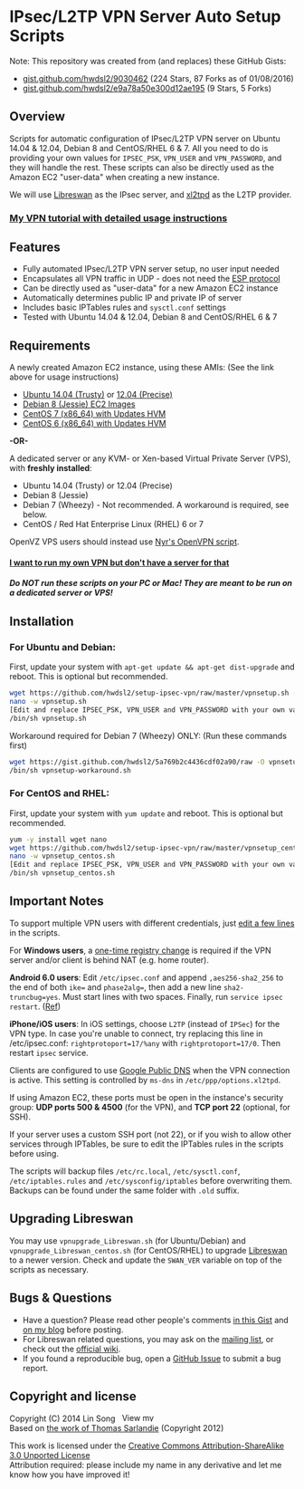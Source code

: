# IPsec/L2TP VPN Server Auto Setup Scripts

Note: This repository was created from (and replaces) these GitHub Gists:
- <a href="https://gist.github.com/hwdsl2/9030462/2aaaf443855de0275dad8a4e45bea523b5b0f966" target="_blank"  rel="nofollow">gist.github.com/hwdsl2/9030462</a> (224 Stars, 87 Forks as of 01/08/2016)
- <a href="https://gist.github.com/hwdsl2/e9a78a50e300d12ae195/5f68fb260c5c143e10d3cf6b3ce2c2f5426f7c1e" target="_blank"  rel="nofollow">gist.github.com/hwdsl2/e9a78a50e300d12ae195</a> (9 Stars, 5 Forks)

## Overview

Scripts for automatic configuration of IPsec/L2TP VPN server on Ubuntu 14.04 & 12.04, Debian 8 and CentOS/RHEL 6 & 7. All you need to do is providing your own values for `IPSEC_PSK`, `VPN_USER` and `VPN_PASSWORD`, and they will handle the rest. These scripts can also be directly used as the Amazon EC2 "user-data" when creating a new instance.

We will use <a href="https://libreswan.org/" target="_blank">Libreswan</a> as the IPsec server, and <a href="https://www.xelerance.com/services/software/xl2tpd/" target="_blank">xl2tpd</a> as the L2TP provider. 

### <a href="https://blog.ls20.com/ipsec-l2tp-vpn-auto-setup-for-ubuntu-12-04-on-amazon-ec2/" target="_blank">My VPN tutorial with detailed usage instructions</a>  

## Features

- Fully automated IPsec/L2TP VPN server setup, no user input needed
- Encapsulates all VPN traffic in UDP - does not need the <a href="http://www.tcpipguide.com/free/t_IPSecEncapsulatingSecurityPayloadESP.htm" target="_blank">ESP protocol</a>
- Can be directly used as "user-data" for a new Amazon EC2 instance
- Automatically determines public IP and private IP of server
- Includes basic IPTables rules and `sysctl.conf` settings
- Tested with Ubuntu 14.04 & 12.04, Debian 8 and CentOS/RHEL 6 & 7


## Requirements

A newly created Amazon EC2 instance, using these AMIs: (See the link above for usage instructions)
- <a href="http://cloud-images.ubuntu.com/trusty/current/" target="_blank">Ubuntu 14.04 (Trusty)</a> or <a href="http://cloud-images.ubuntu.com/precise/current/" target="_blank">12.04 (Precise)</a>
- <a href="https://wiki.debian.org/Cloud/AmazonEC2Image/Jessie" target="_blank">Debian 8 (Jessie) EC2 Images</a>
- <a href="https://aws.amazon.com/marketplace/pp/B00O7WM7QW" target="_blank">CentOS 7 (x86_64) with Updates HVM</a>
- <a href="https://aws.amazon.com/marketplace/pp/B00NQAYLWO" target="_blank">CentOS 6 (x86_64) with Updates HVM</a>

**-OR-**

A dedicated server or any KVM- or Xen-based Virtual Private Server (VPS), with **freshly installed**:
- Ubuntu 14.04 (Trusty) or 12.04 (Precise)
- Debian 8 (Jessie)
- Debian 7 (Wheezy) - Not recommended. A workaround is required, see below.
- CentOS / Red Hat Enterprise Linux (RHEL) 6 or 7

OpenVZ VPS users should instead use <a href="https://github.com/Nyr/openvpn-install" target="_blank">Nyr's OpenVPN script</a>.

#### <a href="https://blog.ls20.com/ipsec-l2tp-vpn-auto-setup-for-ubuntu-12-04-on-amazon-ec2/#gettingavps" target="_blank">I want to run my own VPN but don't have a server for that</a>

##### Do NOT run these scripts on your PC or Mac! They are meant to be run on a dedicated server or VPS!

## Installation

### For Ubuntu and Debian:

First, update your system with `apt-get update && apt-get dist-upgrade` and reboot. This is optional but recommended.

```bash
wget https://github.com/hwdsl2/setup-ipsec-vpn/raw/master/vpnsetup.sh -O vpnsetup.sh
nano -w vpnsetup.sh
[Edit and replace IPSEC_PSK, VPN_USER and VPN_PASSWORD with your own values]
/bin/sh vpnsetup.sh
```

Workaround required for Debian 7 (Wheezy) ONLY: (Run these commands first)

```bash
wget https://gist.github.com/hwdsl2/5a769b2c4436cdf02a90/raw -O vpnsetup-workaround.sh
/bin/sh vpnsetup-workaround.sh
```

### For CentOS and RHEL:

First, update your system with `yum update` and reboot. This is optional but recommended.

```bash
yum -y install wget nano
wget https://github.com/hwdsl2/setup-ipsec-vpn/raw/master/vpnsetup_centos.sh -O vpnsetup_centos.sh
nano -w vpnsetup_centos.sh
[Edit and replace IPSEC_PSK, VPN_USER and VPN_PASSWORD with your own values]
/bin/sh vpnsetup_centos.sh
```

## Important Notes

To support multiple VPN users with different credentials, just <a href="https://gist.github.com/hwdsl2/123b886f29f4c689f531" target="_blank">edit a few lines</a> in the scripts.

For **Windows users**, a <a href="https://documentation.meraki.com/MX-Z/Client_VPN/Troubleshooting_Client_VPN#Windows_Error_809" target="_blank">one-time registry change</a> is required if the VPN server and/or client is behind NAT (e.g. home router).

**Android 6.0 users**: Edit `/etc/ipsec.conf` and append `,aes256-sha2_256` to the end of both `ike=` and `phase2alg=`, then add a new line `sha2-truncbug=yes`. Must start lines with two spaces. Finally, run `service ipsec restart`. (<a href="https://libreswan.org/wiki/FAQ#Android_6.0_connection_comes_up_but_no_packet_flow" target="_blank">Ref</a>)

**iPhone/iOS users**: In iOS settings, choose `L2TP` (instead of `IPSec`) for the VPN type. In case you're unable to connect, try replacing this line in /etc/ipsec.conf: `rightprotoport=17/%any` with `rightprotoport=17/0`. Then restart `ipsec` service.

Clients are configured to use <a href="https://developers.google.com/speed/public-dns/" target="_blank">Google Public DNS</a> when the VPN connection is active. This setting is controlled by `ms-dns` in `/etc/ppp/options.xl2tpd`.

If using Amazon EC2, these ports must be open in the instance's security group: **UDP ports 500 & 4500** (for the VPN), and **TCP port 22** (optional, for SSH).

If your server uses a custom SSH port (not 22), or if you wish to allow other services through IPTables, be sure to edit the IPTables rules in the scripts before using.

The scripts will backup files `/etc/rc.local`, `/etc/sysctl.conf`, `/etc/iptables.rules` and `/etc/sysconfig/iptables` before overwriting them. Backups can be found under the same folder with `.old` suffix.

## Upgrading Libreswan

You may use `vpnupgrade_Libreswan.sh` (for Ubuntu/Debian) and `vpnupgrade_Libreswan_centos.sh` (for CentOS/RHEL) to upgrade <a href="https://libreswan.org/" target="_blank">Libreswan</a> to a newer version. Check and update the `SWAN_VER` variable on top of the scripts as necessary.

## Bugs & Questions

- Have a question? Please read other people's comments <a href="https://gist.github.com/hwdsl2/9030462#comments" target="_blank">in this Gist</a> and <a href="https://blog.ls20.com/ipsec-l2tp-vpn-auto-setup-for-ubuntu-12-04-on-amazon-ec2/#google_translate_element" target="_blank">on my blog</a> before posting.
- For Libreswan related questions, you may ask on the <a href="https://lists.libreswan.org/mailman/listinfo/swan" target="_blank">mailing list</a>, or check out the <a href="https://libreswan.org/wiki/Main_Page" target="_blank">official wiki</a>.
- If you found a reproducible bug, open a <a href="https://github.com/hwdsl2/setup-ipsec-vpn/issues" target="_blank">GitHub Issue</a> to submit a bug report.

## Copyright and license

Copyright (C) 2014&nbsp;Lin Song&nbsp;&nbsp;&nbsp;<a href="https://www.linkedin.com/in/linsongui" target="_blank"><img src="https://static.licdn.com/scds/common/u/img/webpromo/btn_profile_bluetxt_80x15.png" width="80" height="15" border="0" alt="View my profile on LinkedIn"></a>   
Based on <a href="https://github.com/sarfata/voodooprivacy" target="_blank">the work of Thomas Sarlandie</a> (Copyright 2012)

This work is licensed under the <a href="http://creativecommons.org/licenses/by-sa/3.0/" target="_blank">Creative Commons Attribution-ShareAlike 3.0 Unported License</a>  
Attribution required: please include my name in any derivative and let me know how you have improved it!
